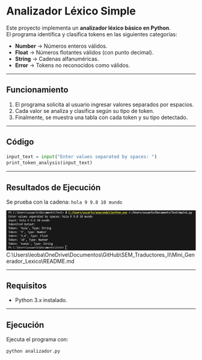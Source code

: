 # Analizador Léxico Simple

Este proyecto implementa un **analizador léxico básico en Python**.  
El programa identifica y clasifica tokens en las siguientes categorías:

- **Number** → Números enteros válidos.  
- **Float** → Números flotantes válidos (con punto decimal).  
- **String** → Cadenas alfanuméricas.  
- **Error** → Tokens no reconocidos como válidos.  

---

## Funcionamiento

1. El programa solicita al usuario ingresar valores separados por espacios.  
2. Cada valor se analiza y clasifica según su tipo de token.  
3. Finalmente, se muestra una tabla con cada token y su tipo detectado.  

---

## Código 

```python
input_text = input("Enter values separated by spaces: ")
print_token_analysis(input_text)
```

---

## Resultados de Ejecución

Se prueba con la cadena: `hola 9 9.8 10 mundo`

![Ejecución del programa](https://github.com/leoneleoss/SEM_Traductores_II/blob/3710934a63fef84cde19841f310019a8aad9c84e/Mini_Generador_Lexico/image.png)C:\Users\leoba\OneDrive\Documentos\GitHub\SEM_Traductores_II\Mini_Generador_Lexico\README.md


---

##  Requisitos

- Python 3.x instalado.  

---

## Ejecución

Ejecuta el programa con:

```bash
python analizador.py
```

